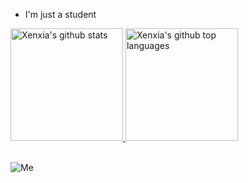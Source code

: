 - I'm just a student

<a href="https://github.com/Xenxia">
  <img height="180px" src="https://github-readme-stats.vercel.app/api?username=Xenxia&show_icons=true&theme=merko&count_private=true" alt="Xenxia's github stats" />
  <img height="180px" src="https://github-readme-stats.vercel.app/api/top-langs/?username=Xenxia&theme=merko&layout=compact" alt="Xenxia's github top languages" />
</a>
<br/><br/>

![Me](https://img.shields.io/badge/Me-2.0-brightgreen?style=flat)
